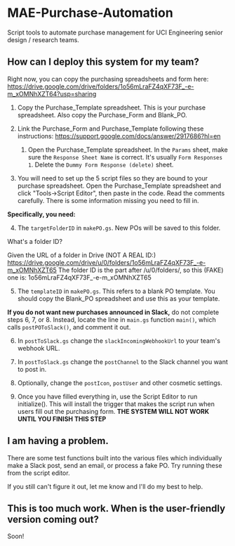 # MAE-Purchase-Automation
Script tools to automate purchase management for UCI Engineering senior design / research teams.

## How can I deploy this system for my team?
Right now, you can copy the purchasing spreadsheets and form here:
https://drive.google.com/drive/folders/1o56mLraFZ4qXF73F_-e-m_xOMNhXZT64?usp=sharing

1. Copy the Purchase_Template spreadsheet. This is your purchase spreadsheet. Also copy the Purchase_Form and Blank_PO.

2. Link the Purchase_Form and Purchase_Template following these instructions: https://support.google.com/docs/answer/2917686?hl=en

    1. Open the Purchase_Template spreadsheet. In the `Params` sheet, make sure the `Response Sheet Name` is correct. It's usually `Form Responses 1`. Delete the `Dummy Form Response (delete)` sheet.

3. You will need to set up the 5 script files so they are bound to your purchase spreadsheet. Open the Purchase_Template spreadsheet and click "Tools->Script Editor", then paste in the code. Read the comments carefully. There is some information missing you need to fill in.

**Specifically, you need:**

  4. The `targetFolderID` in `makePO.gs`. New POs will be saved to this folder.
  
What's a folder ID?

Given the URL of a folder in Drive (NOT A REAL ID:) https://drive.google.com/drive/u/0/folders/1o56mLraFZ4qXF73F_-e-m_xOMNhXZT65
The folder ID is the part after /u/0/folders/, so this (FAKE) one is: 1o56mLraFZ4qXF73F_-e-m_xOMNhXZT65

  5. The `templateID` in `makePO.gs`. This refers to a blank PO template. You should copy the Blank_PO spreadsheet and use this as your template.

**If you do not want new purchases announced in Slack,** do not complete steps 6, 7, or 8. Instead, locate the line in `main.gs` function `main()`, which calls `postPOToSlack()`, and comment it out.

  6. In `postToSlack.gs` change the `slackIncomingWebhookUrl` to your team's webhook URL.

  7. In `postToSlack.gs` change the `postChannel` to the Slack channel you want to post in.

  8. Optionally, change the `postIcon`, `postUser` and other cosmetic settings.


9. Once you have filled everything in, use the Script Editor to run initialize(). This will install the trigger that makes the script run when users fill out the purchasing form.
**THE SYSTEM WILL NOT WORK UNTIL YOU FINISH THIS STEP**

## I am having a problem.
There are some test functions built into the various files which individually make a Slack post, send an email, or process a fake PO. Try running these from the script editor.

If you still can't figure it out, let me know and I'll do my best to help.

## This is too much work. When is the user-friendly version coming out?
Soon!
